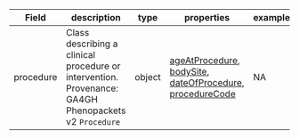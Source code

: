 |Field | description | type | properties | example | enum|
| ---| ---| ---| ---| ---| --- |
| procedure | Class describing a clinical procedure or intervention. Provenance: GA4GH Phenopackets v2 `Procedure` | object | [ageAtProcedure](./ageAtProcedure.md), [bodySite](./bodySite.md), [dateOfProcedure](./dateOfProcedure.md), [procedureCode](./procedureCode.md) | NA | NA|
